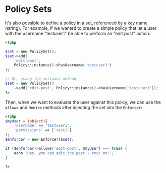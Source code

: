 # Policy Sets

It's also possible to define a policy in a set, referenced by a key name (string). For example, if we wanted to create a simple policy that let a user with the username "testuser1" be able to perform an "edit post" action:

```php
<?php

$set = new PolicySet();
$set->add(
	'edit-post',
	Policy::instance()->hasUsername('testuser1')
);

// Or, using the instance method
$set = new PolicySet()
	->add('edit-post', Policy::instance()->hasUsername('testuser1'));
?>
```

Then, when we want to evaluate the user against this policy, we can use the `allows` and `denies` methods after injecting the set into the `Enforcer`:

```php
<?php
$myUser = (object)[
	'username' => 'testuser1',
	'permissions' => ['test1']
];
$enforcer = new Enforcer($set);

if ($enforcer->allows('edit-post', $myUser) === true) {
	echo 'Hey, you can edit the post - rock on!';
}

?>
```
